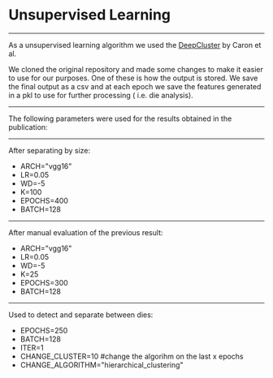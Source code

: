 # Unsupervised Learning
----

As a unsupervised learning algorithm we used the [DeepCluster](https://github.com/facebookresearch/deepcluster) by Caron et al.

We cloned the original repository and made some changes to make it easier to use for our purposes. One of these is how the output is stored. We save the final output as a csv and at each epoch we save the features generated in a pkl to use for further processing ( i.e. die analysis).

----
The following parameters were used for the results obtained in the publication:

---- 
After separating by size: 
  - ARCH="vgg16" 
  - LR=0.05 
  - WD=-5 
  - K=100 
  - EPOCHS=400 
  - BATCH=128 

-----
After manual evaluation of the previous result: 
  - ARCH="vgg16" 
  - LR=0.05 
  - WD=-5 
  - K=25 
  - EPOCHS=300 
  - BATCH=128 

----
Used to detect and separate between dies: 
  - EPOCHS=250 
  - BATCH=128 
  - ITER=1 
  - CHANGE_CLUSTER=10 #change the algorihm on the last x epochs 
  - CHANGE_ALGORITHM="hierarchical_clustering" 
